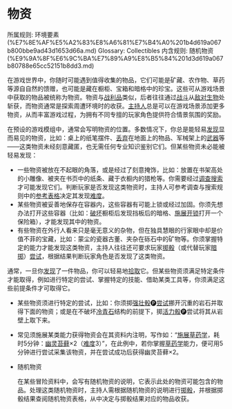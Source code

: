 # 物资

所属规则: 环境要素 (%E7%8E%AF%E5%A2%83%E8%A6%81%E7%B4%A0%201b4d619a067b800bbe9ad43d1653d66a.md)
Glossary: Collectibles
内含规则: 随机物资 (%E9%9A%8F%E6%9C%BA%E7%89%A9%E8%B5%84%201d3d619a067b80788e65cc52151b8dd3.md)

在游戏世界中，你随时可能遇到值得收集的物品，它们可能是矿藏、农作物、草药等源自自然的馈赠，也可能是藏在橱柜、宝箱和暗格中的珍宝。这些可从游戏场景中获取的物品被统称为物资。物资与[战利品](%E6%88%98%E5%88%A9%E5%93%81%201b4d619a067b80d783a8f5394ea87e1e.md)类似，后者往往通过[战斗](%E4%B8%BB%E6%8C%81%E6%88%98%E6%96%97%201b4d619a067b80c8831ac00aa8072446.md)从[敌对](%E6%95%8C%E5%AF%B9%201b3d619a067b8006aaf0d78a403a8691.md)[生物](%E7%94%9F%E7%89%A9%201b3d619a067b80d0bbe1d113bf20ff1f.md)处斩获，而物资通常是探索周遭环境时的收获。[主持人](%E4%B8%BB%E6%8C%81%E4%BA%BA%201b3d619a067b80c9ad40cd30502c5e9f.md)总是可以在游戏场景添加更多物资，从而丰富游戏过程，为拥有不同专擅的玩家角色提供符合情景氛围的奖励。

在预设的游戏模组中，通常会写明物资的位置。多数情况下，你总是能轻易[发现](%E5%8F%91%E7%8E%B0%201b3d619a067b8030b4b1d1eba3a2e1a6.md)显而易见的物资，比如：桌上的纸笔摆件、[丢弃](%E4%B8%A2%E5%BC%83%201b3d619a067b8092ad1ce0f165f197de.md)在地面上的物品、军械架上的[武器](%E6%AD%A6%E5%99%A8%201b3d619a067b80529a70eee1166b41ef.md)等——这类物资未经刻意藏匿，也无需任何专业知识鉴别它们。但某些物资未必能被轻易发现：

- 一些物资被放在不起眼的角落，或是经过了刻意掩饰，比如：放置在书架高处的小雕像、被夹在书页中的纸条、藏于衣橱内的猎枪等。你需要经过[调查](%E8%B0%83%E6%9F%A5%201b3d619a067b80bf9787e494961fe83b.md)[搜索](%E6%90%9C%E7%B4%A2%201b3d619a067b80348690db174dd24f18.md)才可能发现它们。判断玩家是否发现这类物资时，主持人可参考调查与搜索规则中的[参考表格](%E8%B0%83%E6%9F%A5%201b3d619a067b80bf9787e494961fe83b.md)决定其发现[难度](%E9%9A%BE%E5%BA%A6%201b3d619a067b80fbbc95dc0c033f5e3c.md)。
- 某些物资被妥善地保存在容器内，这些容器有可能上锁或经过加固。你须先想办法打开这些容器（比如：[破坏](%E7%A0%B4%E5%9D%8F%201b4d619a067b802fa8e3d4217eea97fb.md)橱柜后发现挡板后的暗格、[施展](%E6%96%BD%E5%B1%95%E8%83%BD%E5%8A%9B%201b3d619a067b80f38dccf027f026b32f.md)[开锁](https://www.notion.so/1b5d619a067b801a9af3d4bfb8542ee1?pvs=21)打开一个保险箱），才能发现其中的物资。
- 有些物资在外行人看来只是毫无意义的杂物，但在独具慧眼的行家眼中却是价值不菲的宝藏，比如：蒙尘的瓷器古董、夹杂在砾石中的矿物等。你须掌握特定的能力才能发现这类物资，主持人往往还可要求玩家[掷骰](%E6%8E%B7%E9%AA%B0%201b3d619a067b80f89c53e38483e535c4.md)（或代替玩家[暗掷](%E6%9A%97%E6%8E%B7%201b3d619a067b806e9bd2d8880bfa8515.md)）[尝试](%E5%B0%9D%E8%AF%95%201b3d619a067b8009aad4e7ce70111ce4.md)，根据结果判断玩家角色是否发现了这类物资。

通常，一旦你[发现](%E5%8F%91%E7%8E%B0%201b3d619a067b8030b4b1d1eba3a2e1a6.md)了一件物品，你可以轻易地[拾取](%E6%8B%BE%E5%8F%96%201b3d619a067b8096a348f1c8f46695d6.md)它。但某些物资须满足特定条件才能取得，例如进行特定的尝试、掌握特定的技能、借助某类工具等，你须满足这些前提条件才可取得它。

- 某些物资须进行特定的尝试，比如：你须掷[强壮骰](%E5%BC%BA%E5%A3%AE%E9%AA%B0%201b3d619a067b806094ebcc0abdf4ba13.md)🅟[尝试](%E5%B0%9D%E8%AF%95%201b3d619a067b8009aad4e7ce70111ce4.md)挪开沉重的岩石并取得下面的物资；或是在不破坏[冷青石](https://www.notion.so/1b6d619a067b80089305e48ab3fb2b3b?pvs=21)结构的前提下，掷[活力骰](%E6%B4%BB%E5%8A%9B%E9%AA%B0%201b3d619a067b8019a494fecc31aaaafa.md)🅟尝试将其从岩壁上取下来。
- 常见须施展某类能力获得物资会在其资料内注明，写作如：“[施展](%E6%96%BD%E5%B1%95%E8%83%BD%E5%8A%9B%201b3d619a067b80f38dccf027f026b32f.md)[草药学](https://www.notion.so/1b9d619a067b800dbcaee2d2855d8cbd?pvs=21)，耗时5分钟：[幽灵苔藓](https://www.notion.so/1bad619a067b80f590adf80bce15489e?pvs=21)×2（[难度](%E9%9A%BE%E5%BA%A6%201b3d619a067b80fbbc95dc0c033f5e3c.md)3）”，在此例中，若你掌握[草药学](https://www.notion.so/1b9d619a067b800dbcaee2d2855d8cbd?pvs=21)能力，便可用5分钟进行尝试采集该物资，并在尝试成功后获得幽灵苔藓×2。
- 随机物资
    
    
    在某些冒险资料中，会写有随机物资的说明，它表示此处的物资可能包含的物品。处理这类随机物资时，主持人需根据随机物资的说明进行[掷骰](%E6%8E%B7%E9%AA%B0%201b3d619a067b80f89c53e38483e535c4.md)，并根据掷骰结果查阅随机物资表格，从中决定与掷骰结果对应的物品收获。